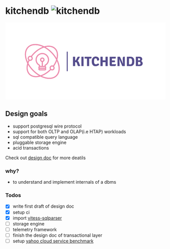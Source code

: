 # kitchendb ![kitchendb](https://github.com/devenbhooshan/kitchendb/workflows/kitchendb/badge.svg?branch=master)
![alt text](logo.png "logo")

## Design goals

- support postgresql wire protocol
- support for both OLTP and OLAP(i.e HTAP) workloads
- sql compatible query language
- pluggable storage engine
- acid transactions

Check out [design doc](./docs/design.md) for more deatils

### why?

- to understand and implement internals of a dbms 

### Todos

- [x] write first draft of design doc
- [x] setup ci
- [x] import [vitess-sqlparser](https://github.com/blastrain/vitess-sqlparser)
- [ ] storage engine
- [ ] telemetry framework
- [ ] finish the design doc of transactional layer
- [ ] setup [yahoo cloud service benchmark](https://github.com/brianfrankcooper/YCSB)
